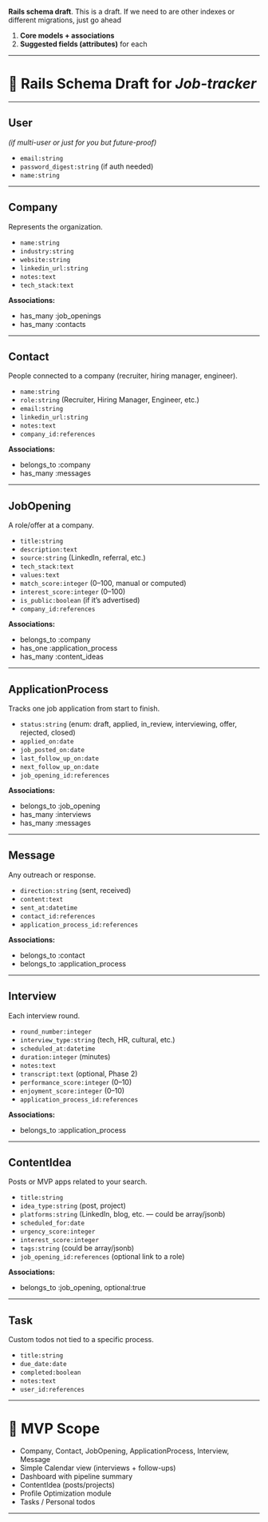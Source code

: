 **Rails schema draft**. This is a draft. If we need to are other indexes or different migrations, just go ahead

1. **Core models + associations**
2. **Suggested fields (attributes)** for each

---

# 📐 Rails Schema Draft for *Job-tracker*

---

## **User**

*(if multi-user or just for you but future-proof)*

* `email:string`
* `password_digest:string` (if auth needed)
* `name:string`

---

## **Company**

Represents the organization.

* `name:string`
* `industry:string`
* `website:string`
* `linkedin_url:string`
* `notes:text`
* `tech_stack:text`

**Associations:**

* has\_many \:job\_openings
* has\_many \:contacts

---

## **Contact**

People connected to a company (recruiter, hiring manager, engineer).

* `name:string`
* `role:string` (Recruiter, Hiring Manager, Engineer, etc.)
* `email:string`
* `linkedin_url:string`
* `notes:text`
* `company_id:references`

**Associations:**

* belongs\_to \:company
* has\_many \:messages

---

## **JobOpening**

A role/offer at a company.

* `title:string`
* `description:text`
* `source:string` (LinkedIn, referral, etc.)
* `tech_stack:text`
* `values:text`
* `match_score:integer` (0–100, manual or computed)
* `interest_score:integer` (0–100)
* `is_public:boolean` (if it’s advertised)
* `company_id:references`

**Associations:**

* belongs\_to \:company
* has\_one \:application\_process
* has\_many \:content\_ideas

---

## **ApplicationProcess**

Tracks one job application from start to finish.

* `status:string` (enum: draft, applied, in\_review, interviewing, offer, rejected, closed)
* `applied_on:date`
* `job_posted_on:date`
* `last_follow_up_on:date`
* `next_follow_up_on:date`
* `job_opening_id:references`

**Associations:**

* belongs\_to \:job\_opening
* has\_many \:interviews
* has\_many \:messages

---

## **Message**

Any outreach or response.

* `direction:string` (sent, received)
* `content:text`
* `sent_at:datetime`
* `contact_id:references`
* `application_process_id:references`

**Associations:**

* belongs\_to \:contact
* belongs\_to \:application\_process

---

## **Interview**

Each interview round.

* `round_number:integer`
* `interview_type:string` (tech, HR, cultural, etc.)
* `scheduled_at:datetime`
* `duration:integer` (minutes)
* `notes:text`
* `transcript:text` (optional, Phase 2)
* `performance_score:integer` (0–10)
* `enjoyment_score:integer` (0–10)
* `application_process_id:references`

**Associations:**

* belongs\_to \:application\_process

---

## **ContentIdea**

Posts or MVP apps related to your search.

* `title:string`
* `idea_type:string` (post, project)
* `platforms:string` (LinkedIn, blog, etc. — could be array/jsonb)
* `scheduled_for:date`
* `urgency_score:integer`
* `interest_score:integer`
* `tags:string` (could be array/jsonb)
* `job_opening_id:references` (optional link to a role)

**Associations:**

* belongs\_to \:job\_opening, optional\:true

---

## **Task**

Custom todos not tied to a specific process.

* `title:string`
* `due_date:date`
* `completed:boolean`
* `notes:text`
* `user_id:references`

---

# 🚀 MVP Scope

* Company, Contact, JobOpening, ApplicationProcess, Interview, Message
* Simple Calendar view (interviews + follow-ups)
* Dashboard with pipeline summary
* ContentIdea (posts/projects)
* Profile Optimization module
* Tasks / Personal todos

---